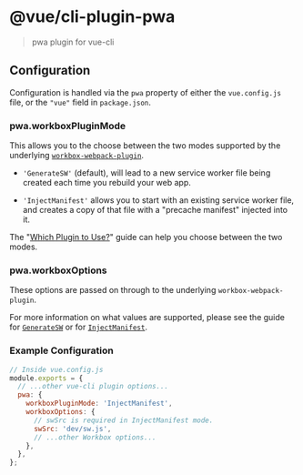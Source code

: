 # @vue/cli-plugin-pwa

> pwa plugin for vue-cli

## Configuration

Configuration is handled via the `pwa` property of either the `vue.config.js`
file, or the `"vue"` field in `package.json`. 

### pwa.workboxPluginMode

This allows you to the choose between the two modes supported by the underlying
[`workbox-webpack-plugin`](https://developers.google.com/web/tools/workbox/modules/workbox-webpack-plugin).

- `'GenerateSW'` (default), will lead to a new service worker file being created
each time you rebuild your web app.

- `'InjectManifest'` allows you to start with an existing service worker file,
and creates a copy of that file with a "precache manifest" injected into it.

The "[Which Plugin to Use?](https://developers.google.com/web/tools/workbox/modules/workbox-webpack-plugin#which_plugin_to_use)"
guide can help you choose between the two modes.

### pwa.workboxOptions

These options are passed on through to the underlying `workbox-webpack-plugin`.

For more information on what values are supported, please see the guide for
[`GenerateSW`](https://developers.google.com/web/tools/workbox/modules/workbox-webpack-plugin#full_generatesw_config)
or for [`InjectManifest`](https://developers.google.com/web/tools/workbox/modules/workbox-webpack-plugin#full_injectmanifest_config).

### Example Configuration

```js
// Inside vue.config.js
module.exports = {
  // ...other vue-cli plugin options...
  pwa: {
    workboxPluginMode: 'InjectManifest',
    workboxOptions: {
      // swSrc is required in InjectManifest mode.
      swSrc: 'dev/sw.js',
      // ...other Workbox options...
    },
  },
};
```
